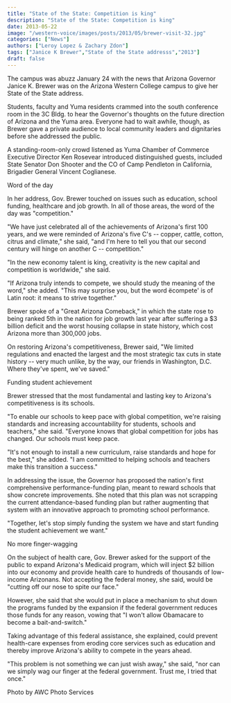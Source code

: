 ```yaml
---
title: "State of the State: Competition is king"
description: "State of the State: Competition is king"
date: 2013-05-22
image: "/western-voice/images/posts/2013/05/brewer-visit-32.jpg"
categories: ["News"]
authors: ["Leroy Lopez & Zachary Zdon"]
tags: ["Janice K Brewer","State of the State addresss","2013"]
draft: false
---
```

The campus was abuzz January 24 with the news that Arizona Governor Janice K. Brewer was on the Arizona Western College campus to give her State of the State address.

Students, faculty and Yuma residents crammed into the south conference room in the 3C Bldg. to hear the Governor's thoughts on the future direction of Arizona and the Yuma area. Everyone had to wait awhile, though, as Brewer gave a private audience to local community leaders and dignitaries before she addressed the public.

A standing-room-only crowd listened as Yuma Chamber of Commerce Executive Director Ken Rosevear introduced distinguished guests, included State Senator Don Shooter and the CO of Camp Pendleton in California, Brigadier General Vincent Coglianese.

Word of the day

In her address, Gov. Brewer touched on issues such as education, school funding, healthcare and job growth. In all of those areas, the word of the day was "competition."

"We have just celebrated all of the achievements of Arizona's first 100 years, and we were reminded of Arizona's five C's -- copper, cattle, cotton, citrus and climate," she said, "and I'm here to tell you that our second century will hinge on another C -- competition."

"In the new economy talent is king, creativity is the new capital and competition is worldwide," she said.

"If Arizona truly intends to compete, we should study the meaning of the word," she added. "This may surprise you, but the word ëcompete' is of Latin root: it means to strive together."

Brewer spoke of a "Great Arizona Comeback," in which the state rose to being ranked 5th in the nation for job growth last year after suffering a $3 billion deficit and the worst housing collapse in state history, which cost Arizona more than 300,000 jobs.

On restoring Arizona's competitiveness, Brewer said, "We limited regulations and enacted the largest and the most strategic tax cuts in state history -- very much unlike, by the way, our friends in Washington, D.C. Where they've spent, we've saved."

Funding student achievement

Brewer stressed that the most fundamental and lasting key to Arizona's competitiveness is its schools.

"To enable our schools to keep pace with global competition, we're raising standards and increasing accountability for students, schools and teachers," she said. "Everyone knows that global competition for jobs has changed. Our schools must keep pace.

"It's not enough to install a new curriculum, raise standards and hope for the best," she added. "I am committed to helping schools and teachers make this transition a success."

In addressing the issue, the Governor has proposed the nation's first comprehensive performance-funding plan, meant to reward schools that show concrete improvements. She noted that this plan was not scrapping the current attendance-based funding plan but rather augmenting that system with an innovative approach to promoting school performance.

"Together, let's stop simply funding the system we have and start funding the student achievement we want."

No more finger-wagging

On the subject of health care, Gov. Brewer asked for the support of the public to expand Arizona's Medicaid program, which will inject $2 billion into our economy and provide health care to hundreds of thousands of low-income Arizonans. Not accepting the federal money, she said, would be "cutting off our nose to spite our face."

However, she said that she would put in place a mechanism to shut down the programs funded by the expansion if the federal government reduces those funds for any reason, vowing that "I won't allow Obamacare to become a bait-and-switch."

Taking advantage of this federal assistance, she explained, could prevent health-care expenses from eroding core services such as education and thereby improve Arizona's ability to compete in the years ahead.

"This problem is not something we can just wish away," she said, "nor can we simply wag our finger at the federal government. Trust me, I tried that once."

Photo by AWC Photo Services